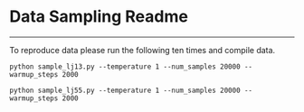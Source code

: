 # Data Sampling Readme
----------------------

To reproduce data please run the following ten times and compile data.
```
python sample_lj13.py --temperature 1 --num_samples 20000 --warmup_steps 2000
```
```
python sample_lj55.py --temperature 1 --num_samples 20000 --warmup_steps 2000
```
